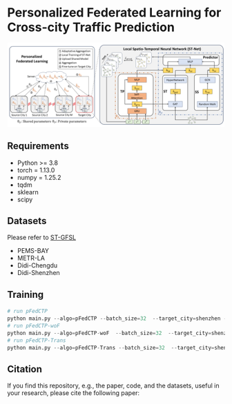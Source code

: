 # Personalized Federated Learning for Cross-city Traffic Prediction 
  <img src="pFedCTP.png">

## Requirements
  
- Python >= 3.8  
- torch = 1.13.0
- numpy = 1.25.2
- tqdm
- sklearn
- scipy
  
## Datasets  
  
Please refer to [ST-GFSL](https://github.com/RobinLu1209/ST-GFSL)
- PEMS-BAY  
- METR-LA
- Didi-Chengdu
- Didi-Shenzhen
  
## Training  
  ```python
# run pFedCTP 
python main.py --algo=pFedCTP --batch_size=32  --target_city=shenzhen --num_rounds=90 --local_epochs=150 --target_epochs=50 --gcn_layers=1
# run pFedCTP-woF
python main.py --algo=pFedCTP-woF  --batch_size=32  --target_city=shenzhen --num_rounds=90  --local_epochs=150 --gcn_layers=1
# run pFedCTP-Trans
python main.py --algo=pFedCTP-Trans --batch_size=32  --target_city=shenzhen --num_rounds=90  --target_epochs=50 --gcn_layers=1
   ```
  
## Citation  
  If you find this repository, e.g., the paper, code, and the datasets, useful in your research, please cite the following paper:
